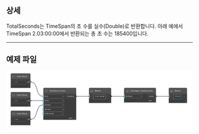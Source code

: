 ## 상세
TotalSeconds는 TimeSpan의 초 수를 실수(Double)로 반환합니다. 아래 예에서 TimeSpan 2.03:00:00에서 반환되는 총 초 수는 185400입니다.
___
## 예제 파일

![TotalSeconds](./DSCore.TimeSpan.TotalSeconds_img.jpg)

